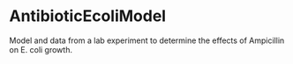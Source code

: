 # AntibioticEcoliModel
Model and data from a lab experiment to determine the effects of Ampicillin on E. coli growth.
